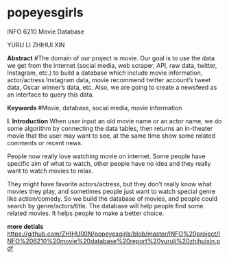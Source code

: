 # popeyesgirls
INFO 6210 Movie Database 

YURU LI
ZHIHUI XIN

**Abstract**
#The domain of our project is movie. Our goal is to use the data we get from the internet (social media, web scraper, API, raw data, twitter, Instagram, etc.) to build a database which include movie information, actor/actress Instagram data, movie recommend twitter account’s tweet data, Oscar winner’s data, etc. Also, we are going to create a newsfeed as an interface to query this data. 

**Keywords**
#Movie, database, social media, movie information

**I. Introduction**
When user input an old movie name or an actor name, we do some algorithm by connecting the data tables, then returns an in-theater movie that the user may want to see, at the same time show some related comments or recent news. 

People now really love watching movie on internet. Some people have specific aim of what to watch, other people have no idea and they really want to watch movies to relax. 

They might have favorite actors/actress, but they don’t really know what movies they play, and sometimes people just want to watch special genre like action/comedy. So we build the database of movies, and people could search by genre/actors/title. The database will help people find some related movies. It helps people to make a better choice.

**more detials**
https://github.com/ZHIHUIXIN/popeyesgirls/blob/master/INFO%20project/INFO%206210%20movie%20database%20report%20yuruli%20zhihuixin.pdf
